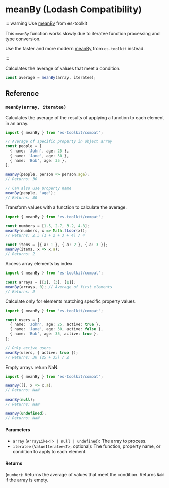 # meanBy (Lodash Compatibility)

::: warning Use [meanBy](../../math/meanBy.md) from es-toolkit

This `meanBy` function works slowly due to iteratee function processing and type conversion.

Use the faster and more modern [meanBy](../../math/meanBy.md) from `es-toolkit` instead.

:::

Calculates the average of values that meet a condition.

```typescript
const average = meanBy(array, iteratee);
```

## Reference

### `meanBy(array, iteratee)`

Calculates the average of the results of applying a function to each element in an array.

```typescript
import { meanBy } from 'es-toolkit/compat';

// Average of specific property in object array
const people = [
  { name: 'John', age: 25 },
  { name: 'Jane', age: 30 },
  { name: 'Bob', age: 35 },
];

meanBy(people, person => person.age);
// Returns: 30

// Can also use property name
meanBy(people, 'age');
// Returns: 30
```

Transform values with a function to calculate the average.

```typescript
import { meanBy } from 'es-toolkit/compat';

const numbers = [1.5, 2.7, 3.2, 4.8];
meanBy(numbers, x => Math.floor(x));
// Returns: 2.5 (1 + 2 + 3 + 4) / 4

const items = [{ a: 1 }, { a: 2 }, { a: 3 }];
meanBy(items, x => x.a);
// Returns: 2
```

Access array elements by index.

```typescript
import { meanBy } from 'es-toolkit/compat';

const arrays = [[2], [3], [1]];
meanBy(arrays, 0); // Average of first elements
// Returns: 2
```

Calculate only for elements matching specific property values.

```typescript
import { meanBy } from 'es-toolkit/compat';

const users = [
  { name: 'John', age: 25, active: true },
  { name: 'Jane', age: 30, active: false },
  { name: 'Bob', age: 35, active: true },
];

// Only active users
meanBy(users, { active: true });
// Returns: 30 (25 + 35) / 2
```

Empty arrays return NaN.

```typescript
import { meanBy } from 'es-toolkit/compat';

meanBy([], x => x.a);
// Returns: NaN

meanBy(null);
// Returns: NaN

meanBy(undefined);
// Returns: NaN
```

#### Parameters

- `array` (`ArrayLike<T> | null | undefined`): The array to process.
- `iteratee` (`ValueIteratee<T>`, optional): The function, property name, or condition to apply to each element.

#### Returns

(`number`): Returns the average of values that meet the condition. Returns `NaN` if the array is empty.
